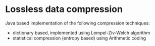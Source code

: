 # Lossless data compression

Java based implementation of the following compression techniques:

- dictionary based, implemented using Lempel-Ziv-Welch algorithm
- statistical compression (entropy based) using Arithmetic coding
